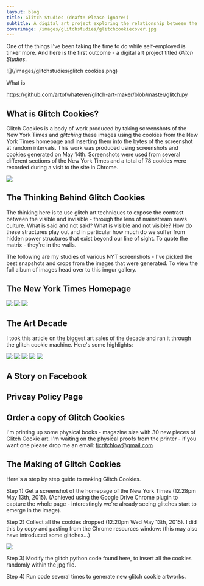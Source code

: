 ```yaml
---
layout: blog
title: Glitch Studies (draft! Please ignore!)
subtitle: A digital art project exploring the relationship between the visible and invisible in media.
coverimage: /images/glitchstudies/glitchcookiecover.jpg 
---
```


One of the things I've been taking the time to do while self-employed is tinker more. And here is the first outcome - a digital art project titled *Glitch Studies*.

![](/images/glitchstudies/glitch cookies.png)

What is 

https://github.com/artofwhatever/glitch-art-maker/blob/master/glitch.py

## What is Glitch Cookies?

Glitch Cookies is a body of work produced by taking screenshots of the New York Times and *glitching* these images using the cookies from the New York Times homepage and inserting them into the bytes of the screenshot at random intervals. This work was produced using screenshots and cookies generated on May 14th. Screenshots were used from several different sections of the New York Times and a total of 78 cookies were recorded during a visit to the site in Chrome. 

![](/images/glitchstudies/nytheadline2.gif)

## The Thinking Behind Glitch Cookies

The thinking here is to use glitch art techniques to expose the contrast between the visible and invisible - through the lens of mainstream news culture. What is said and not said? What is visible and not visible? How do these structures play out and in particular how much do we suffer from hidden power structures that exist beyond our line of sight. To quote the matrix - they're in the walls.



The following are my studies of various NYT screenshots - I've picked the best snapshots and crops from the images that were generated. To view the full album of images head over to this imgur gallery.

## The New York Times Homepage

<div class="slider">

<img src="/images/glitchstudies/glitchcookiecover.jpg" />
<img src="/images/glitchstudies/glitch cookies.png" />
<img src="/images/glitchstudies/glitchcookiecover.jpg" />

</div>

## The Art Decade

I took this article on the biggest art sales of the decade and ran it through the glitch cookie machine. Here's some highlights:

<div class="slider">

<img src="/images/glitchstudies/art0.png" />
<img src="/images/glitchstudies/art1.png" />
<img src="/images/glitchstudies/art2.png" />
<img src="/images/glitchstudies/art3.png" />
<img src="/images/glitchstudies/art4.png" />

</div>


## A Story on Facebook

## Privcay Policy Page






## Order a copy of Glitch Cookies

I'm printing up some physical books - magazine size with 30 new pieces of Glitch Cookie art. I'm waiting on the physical proofs from the printer - if you want one please drop me an email: <a href="mailto:tjcritchlow@gmail.com">tjcritchlow@gmail.com</a> 

## The Making of Glitch Cookies

Here's a step by step guide to making Glitch Cookies.

Step 1) Get a screenshot of the homepage of the New York Times (12.28pm May 13th, 2015). (Achieved using the Google Drive Chrome plugin to capture the whole page - interestingly we're already seeing glitches start to emerge in the image).

Step 2) Collect all the cookies dropped (12:20pm Wed May 13th, 2015). I did this by copy and pasting from the Chrome resources window: (this may also have introduced some glitches...) 

![](/images/glitchstudies/cookies.png)

Step 3) Modify the glitch python code found here, to insert all the cookies randomly within the jpg file.

Step 4) Run code several times to generate new glitch cookie artworks.



